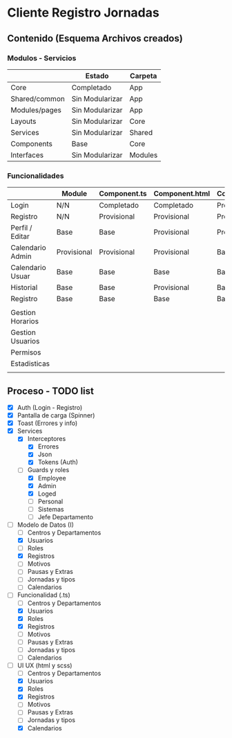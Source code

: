 # Cliente Registro Jornadas

  

## Contenido (Esquema Archivos creados)

### Modulos - Servicios

|  					  | Estado  			         | Carpeta   |
|-------------------|---------------------------|-----------|
| Core              | Completado                |App        |
| Shared/common     | Sin Modularizar           |App        |
| Modules/pages     | Sin Modularizar           |App        |
| Layouts           | Sin Modularizar           |Core       |
| Services          | Sin Modularizar           |Shared     |
| Components        | Base                      |Core       |
| Interfaces        | Sin Modularizar           |Modules    |

### Funcionalidades

|  					        | Module      | Component.ts 		  | Component.html	 | Component.scss  | Carpeta   | Routing        |
|-------------------|-------------|-------------------|------------------|-----------------|-----------|----------------|
| Login             | N/N         | Completado        | Completado       | Provisional     |Pages      | /login         |
| Registro          | N/N         | Provisional       | Provisional      | Provisional     |Pages      | /registro      |
| Perfil / Editar   | Base        | Base              | Provisional      | Provisional     |Pages      | /user-profile  |
| Calendario Admin  | Provisional | Provisional       | Provisional      | Base            |Pages      | /calendar-admin|
| Calendario Usuar  | Base        | Base              | Base             | Base            |Pages      | /calendar-view |
| Historial         | Base        | Base              | Provisional      | Base            |Pages      | /historial     |
| Registro          | Base        | Base              | Base             | Base            |Pages      | /registro      |
|                   |             |                   |                  |                 |           |                |
| Gestion Horarios  |             |                   |                  |                 |           |                |
| Gestion Usuarios  |             |                   |                  |                 |           |                |
| Permisos          |             |                   |                  |                 |           |                |
| Estadisticas      |             |                   |                  |                 |           |                |
|                   |             |                   |                  |                 |           |                |


## Proceso - TODO list

 - [X] Auth (Login - Registro)
 - [X] Pantalla de carga (Spinner)
 - [X] Toast (Errores y info)
 - [X] Services
    - [X] Interceptores
      - [X] Errores
      - [X] Json
      - [X] Tokens (Auth)
    - [ ] Guards y roles
      - [X] Employee
      - [X] Admin
      - [X] Loged
      - [ ] Personal
      - [ ] Sistemas
      - [ ] Jefe Departamento
 - [ ] Modelo de Datos (I)
    - [ ] Centros y Departamentos
    - [X] Usuarios
    - [ ] Roles
    - [X] Registros
    - [ ] Motivos
    - [ ] Pausas y Extras
    - [ ] Jornadas y tipos
    - [ ] Calendarios
 - [ ] Funcionalidad (.ts)
    - [ ] Centros y Departamentos
    - [X] Usuarios
    - [X] Roles
    - [X] Registros
    - [ ] Motivos
    - [ ] Pausas y Extras
    - [ ] Jornadas y tipos
    - [ ] Calendarios
 - [ ] UI UX (html  y scss) 
    - [ ] Centros y Departamentos
    - [X] Usuarios
    - [X] Roles
    - [X] Registros
    - [ ] Motivos
    - [ ] Pausas y Extras
    - [ ] Jornadas y tipos
    - [X] Calendarios
